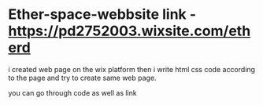 # Ether-space-webbsite link - https://pd2752003.wixsite.com/etherd

i created web page on the wix platform then i write html css code according to the page and try to create same web page.

you can go through code as well as link
